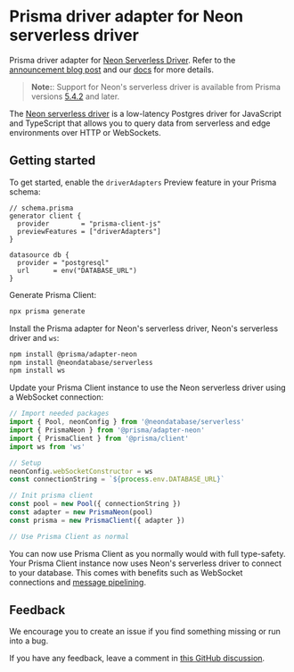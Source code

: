 # Prisma driver adapter for Neon serverless driver

Prisma driver adapter for [Neon Serverless Driver](https://github.com/neondatabase/serverless). Refer to the [announcement blog post](https://www.prisma.io/blog/serverless-database-drivers-KML1ehXORxZV) and our [docs](https://www.prisma.io/docs/guides/database/neon#how-to-use-neons-serverless-driver-with-prisma-preview) for more details.

> **Note:**: Support for Neon's serverless driver is available from Prisma versions [5.4.2](https://github.com/prisma/prisma/releases/tag/5.4.0) and later.

The [Neon serverless driver](https://github.com/neondatabase/serverless) is a low-latency Postgres driver for JavaScript and TypeScript that allows you to query data from serverless and edge environments over HTTP or WebSockets.

## Getting started

To get started, enable the `driverAdapters` Preview feature in your Prisma schema:

```prisma
// schema.prisma
generator client {
  provider        = "prisma-client-js"
  previewFeatures = ["driverAdapters"]
}

datasource db {
  provider = "postgresql"
  url      = env("DATABASE_URL")
}
```

Generate Prisma Client:

```sh
npx prisma generate
```

Install the Prisma adapter for Neon's serverless driver, Neon's serverless driver and `ws`:

```sh
npm install @prisma/adapter-neon
npm install @neondatabase/serverless
npm install ws
```


Update your Prisma Client instance to use the Neon serverless driver using a WebSocket connection:

```ts
// Import needed packages
import { Pool, neonConfig } from '@neondatabase/serverless'
import { PrismaNeon } from '@prisma/adapter-neon'
import { PrismaClient } from '@prisma/client'
import ws from 'ws'

// Setup
neonConfig.webSocketConstructor = ws
const connectionString = `${process.env.DATABASE_URL}`

// Init prisma client
const pool = new Pool({ connectionString })
const adapter = new PrismaNeon(pool)
const prisma = new PrismaClient({ adapter })

// Use Prisma Client as normal
```

You can now use Prisma Client as you normally would with full type-safety. Your Prisma Client instance now uses Neon's serverless driver to connect to your database. This comes with benefits such as WebSocket connections and [message pipelining](https://neon.tech/blog/quicker-serverless-postgres).

## Feedback

We encourage you to create an issue if you find something missing or run into a bug.

If you have any feedback, leave a comment in [this GitHub discussion](https://github.com/prisma/prisma/discussions/21346).
